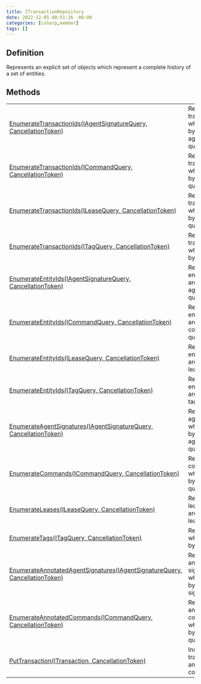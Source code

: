 ```yaml
---
title: ITransactionRepository
date: 2022-12-05 00:51:26 -08:00
categories: [csharp,member]
tags: []
---
```


## Definition

Represents an explicit set of objects which represent a complete history of a set of entities.

## Methods
<table><tr><td><!--/posts/csharp.member.entitydb.abstractions.transactions.itransactionrepository.enumeratetransactionids/--><a href='#'>EnumerateTransactionIds(IAgentSignatureQuery, CancellationToken)</a></td><td>
Returns the transaction ids which are found by a agentSignature query.
</td></tr><tr><td><!--/posts/csharp.member.entitydb.abstractions.transactions.itransactionrepository.enumeratetransactionids/--><a href='#'>EnumerateTransactionIds(ICommandQuery, CancellationToken)</a></td><td>
Returns the transaction ids which are found by a command query.
</td></tr><tr><td><!--/posts/csharp.member.entitydb.abstractions.transactions.itransactionrepository.enumeratetransactionids/--><a href='#'>EnumerateTransactionIds(ILeaseQuery, CancellationToken)</a></td><td>
Returns the transaction ids which are found by a lease query.
</td></tr><tr><td><!--/posts/csharp.member.entitydb.abstractions.transactions.itransactionrepository.enumeratetransactionids/--><a href='#'>EnumerateTransactionIds(ITagQuery, CancellationToken)</a></td><td>
Returns the transaction ids which are found by a tag query.
</td></tr><tr><td><!--/posts/csharp.member.entitydb.abstractions.transactions.itransactionrepository.enumerateentityids/--><a href='#'>EnumerateEntityIds(IAgentSignatureQuery, CancellationToken)</a></td><td>
Returns the entity ids which are found by a agentSignature query.
</td></tr><tr><td><!--/posts/csharp.member.entitydb.abstractions.transactions.itransactionrepository.enumerateentityids/--><a href='#'>EnumerateEntityIds(ICommandQuery, CancellationToken)</a></td><td>
Returns the entity ids which are found by a command query.
</td></tr><tr><td><!--/posts/csharp.member.entitydb.abstractions.transactions.itransactionrepository.enumerateentityids/--><a href='#'>EnumerateEntityIds(ILeaseQuery, CancellationToken)</a></td><td>
Returns the entity ids which are found by a lease query.
</td></tr><tr><td><!--/posts/csharp.member.entitydb.abstractions.transactions.itransactionrepository.enumerateentityids/--><a href='#'>EnumerateEntityIds(ITagQuery, CancellationToken)</a></td><td>
Returns the entity ids which are found by a tag query.
</td></tr><tr><td><!--/posts/csharp.member.entitydb.abstractions.transactions.itransactionrepository.enumerateagentsignatures/--><a href='#'>EnumerateAgentSignatures(IAgentSignatureQuery, CancellationToken)</a></td><td>
Returns the agentSignatures which are found by a agentSignature query.
</td></tr><tr><td><!--/posts/csharp.member.entitydb.abstractions.transactions.itransactionrepository.enumeratecommands/--><a href='#'>EnumerateCommands(ICommandQuery, CancellationToken)</a></td><td>
Returns the commands which are found by a command query.
</td></tr><tr><td><!--/posts/csharp.member.entitydb.abstractions.transactions.itransactionrepository.enumerateleases/--><a href='#'>EnumerateLeases(ILeaseQuery, CancellationToken)</a></td><td>
Returns the leases which are found by a lease query.
</td></tr><tr><td><!--/posts/csharp.member.entitydb.abstractions.transactions.itransactionrepository.enumeratetags/--><a href='#'>EnumerateTags(ITagQuery, CancellationToken)</a></td><td>
Returns the tags which are found by a tag query.
</td></tr><tr><td><!--/posts/csharp.member.entitydb.abstractions.transactions.itransactionrepository.enumerateannotatedagentsignatures/--><a href='#'>EnumerateAnnotatedAgentSignatures(IAgentSignatureQuery, CancellationToken)</a></td><td>
Returns the annotated agent signatures which are found by an agent signature query.
</td></tr><tr><td><!--/posts/csharp.member.entitydb.abstractions.transactions.itransactionrepository.enumerateannotatedcommands/--><a href='#'>EnumerateAnnotatedCommands(ICommandQuery, CancellationToken)</a></td><td>
Returns the annotated commands which are found by a command query.
</td></tr><tr><td><!--/posts/csharp.member.entitydb.abstractions.transactions.itransactionrepository.puttransaction/--><a href='#'>PutTransaction(ITransaction, CancellationToken)</a></td><td>
Inserts a single transaction with an atomic commit.
</td></tr></table>
